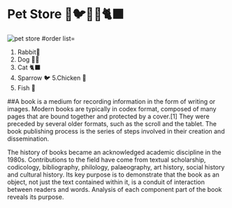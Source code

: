 # Pet Store 🐇🐦🐕‍🦺🐈‍⬛
![pet store](https://github.com/user-attachments/assets/fcc6d73b-9e25-4e68-a2e9-2d766788fe2f)
#order list=
1. Rabbit🐇
2. Dog 🐕‍🦺
3. Cat 🐈‍⬛
4. Sparrow 🐦
5.Chicken 🐔
6. Fish 🦈

##A book is a medium for recording information in the form of writing or images. Modern books are typically in codex format, composed of many pages that are bound together and protected by a cover.[1] They were preceded by several older formats, such as the scroll and the tablet. The book publishing process is the series of steps involved in their creation and dissemination.

The history of books became an acknowledged academic discipline in the 1980s. Contributions to the field have come from textual scholarship, codicology, bibliography, philology, palaeography, art history, social history and cultural history. Its key purpose is to demonstrate that the book as an object, not just the text contained within it, is a conduit of interaction between readers and words. Analysis of each component part of the book reveals its purpose.

